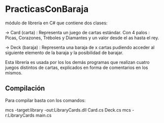 # PracticasConBaraja

módulo de librería en C# que contiene dos clases:		

→ Card (carta) : Representa un juego de cartas estándar. Con 4 palos : Picas, Corazones, Tréboles y Diamantes y un valor desde el as hasta el rey.
					
→ Deck (baraja) : Representa una baraja de x cartas pudiendo acceder al siguiente elemento de la baraja y la posibilidad de barajar.

Esta librería es usada por los los demás programas que realizan cuatro juegos distintos de cartas, explicados en forma de comentarios en los mismos.

## Compilación

Para compilar basta con los comandos:

mcs -target:library -out:LibraryCards.dll Card.cs Deck.cs
mcs -r:LibraryCards main.cs
